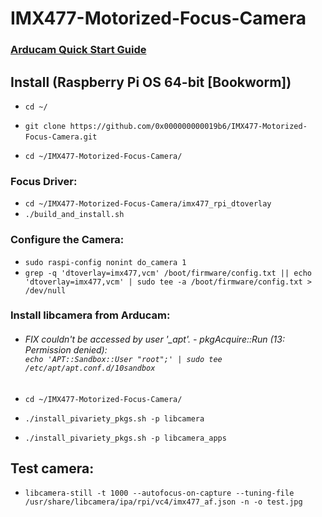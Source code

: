 # IMX477-Motorized-Focus-Camera

### [Arducam Quick Start Guide](https://docs.arducam.com/Raspberry-Pi-Camera/Motorized-Focus-Camera/Quick-Start-Guide/IMX477-Motorized-Focus-Camera/)

## Install (Raspberry Pi OS 64-bit [Bookworm])

- `cd ~/`

- `git clone https://github.com/0x000000000019b6/IMX477-Motorized-Focus-Camera.git`
&nbsp;
- `cd ~/IMX477-Motorized-Focus-Camera/`

### Focus Driver:

- `cd ~/IMX477-Motorized-Focus-Camera/imx477_rpi_dtoverlay`
&nbsp;
- `./build_and_install.sh`

### Configure the Camera:
- `sudo raspi-config nonint do_camera 1`
&nbsp;
- `grep -q 'dtoverlay=imx477,vcm' /boot/firmware/config.txt || echo 'dtoverlay=imx477,vcm' | sudo tee -a /boot/firmware/config.txt > /dev/null`

### Install libcamera from Arducam:
- ###### FIX *couldn't be accessed by user '_apt'. - pkgAcquire::Run (13: Permission denied):*<br/> `echo 'APT::Sandbox::User "root";' | sudo tee /etc/apt/apt.conf.d/10sandbox`
- `cd ~/IMX477-Motorized-Focus-Camera/`

- `./install_pivariety_pkgs.sh -p libcamera`

- `./install_pivariety_pkgs.sh -p libcamera_apps`

## Test camera:
- `libcamera-still -t 1000 --autofocus-on-capture --tuning-file /usr/share/libcamera/ipa/rpi/vc4/imx477_af.json -n -o test.jpg`